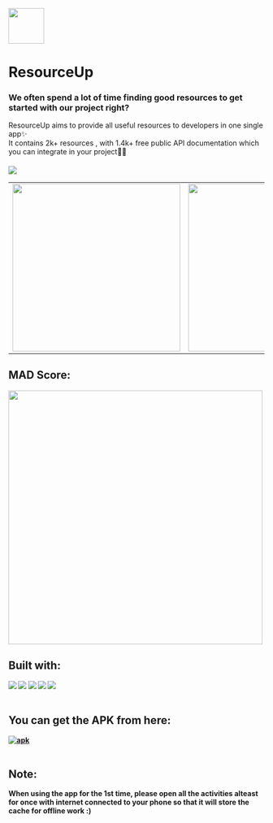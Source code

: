 <img src="https://user-images.githubusercontent.com/91387531/152638905-3f5efe71-dc8f-44c4-888b-ec82e763972e.png" width="70" height="70"><br>
# ResourceUp

### We often spend a lot of time finding good resources to get started with our project right?
 ResourceUp aims to provide all useful resources to developers in one single app✨<br> It contains 2k+ resources , with 1.4k+ free public API documentation which you can integrate in your project🙌🏻 <h4>
</p>
<p>
<table>
  <tr>
    <td> <img src="https://user-images.githubusercontent.com/91387531/152637090-f3bce8d9-3a76-4ed5-b58b-e25a72bb2278.jpeg" widhth="330" height="330">
    <td> <img src="https://user-images.githubusercontent.com/91387531/152636902-36c199d1-2fab-4e13-a8be-173954e0a754.jpeg" widhth="330" height="330">
    <td><img src="https://user-images.githubusercontent.com/91387531/152636907-e60fe577-f9c1-48c9-bb1f-7f550ab2b536.jpeg" widhth="330" height="330">
    <td> <img src="https://user-images.githubusercontent.com/91387531/152636905-7ed6a2ec-6b94-4e6d-955c-0f2120647df7.jpeg" widhth="330" height="330">
  </tr>
 </p>
 
 <img src="https://img.shields.io/badge/Contributors-2%20-orange"><br>


  <table>
    <tr>
<h2>MAD Score:</h2>
<img src="https://user-images.githubusercontent.com/91387531/152099112-fe768d7f-0f2f-464b-a782-b77fbcc28f8a.png" widht="500" height="500">
      </tr>

 ## Built with:
![](https://img.shields.io/badge/Code-Android-informational?style=flat&logo=Android&color=CC0000)
![](https://img.shields.io/badge/Code-Kotlin-informational?style=flat&logo=kotlin&color=764ABC)
![](https://img.shields.io/badge/Ide-Android_Studio-informational?style=flat&logo=AndroidStudio&color=F24E1E)
![](https://img.shields.io/badge/-Coroutines-blue)
![]( https://img.shields.io/badge/-Retrofit-green)
    <br><br>
    
## You can get the APK from here: 
<a href="https://drive.google.com/drive/folders/1jnTzv4K5mbtoz604VSy0jh5T4g5UEgnk" > <img src="https://img.shields.io/badge/apk-ResourceUp-red" alt="apk"> </a><br><br>
    
## Note:
When using the app for the 1st time, please open all the activities alteast for once with internet connected to your phone so that it will store the
cache for offline work :)
